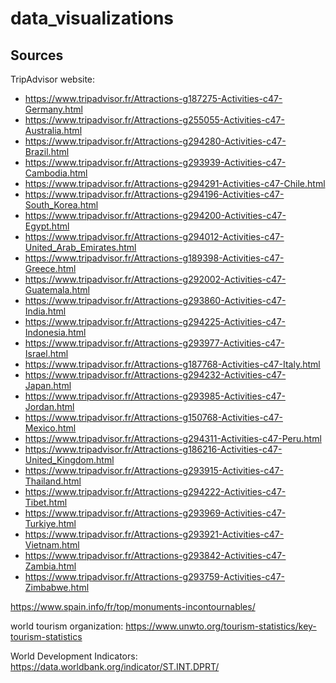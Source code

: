 # data_visualizations
## Sources
TripAdvisor website:
  * https://www.tripadvisor.fr/Attractions-g187275-Activities-c47-Germany.html
  * https://www.tripadvisor.fr/Attractions-g255055-Activities-c47-Australia.html
  * https://www.tripadvisor.fr/Attractions-g294280-Activities-c47-Brazil.html
  * https://www.tripadvisor.fr/Attractions-g293939-Activities-c47-Cambodia.html
  * https://www.tripadvisor.fr/Attractions-g294291-Activities-c47-Chile.html
  * https://www.tripadvisor.fr/Attractions-g294196-Activities-c47-South_Korea.html
  * https://www.tripadvisor.fr/Attractions-g294200-Activities-c47-Egypt.html
  * https://www.tripadvisor.fr/Attractions-g294012-Activities-c47-United_Arab_Emirates.html
  * https://www.tripadvisor.fr/Attractions-g189398-Activities-c47-Greece.html
  * https://www.tripadvisor.fr/Attractions-g292002-Activities-c47-Guatemala.html
  * https://www.tripadvisor.fr/Attractions-g293860-Activities-c47-India.html
  * https://www.tripadvisor.fr/Attractions-g294225-Activities-c47-Indonesia.html
  * https://www.tripadvisor.fr/Attractions-g293977-Activities-c47-Israel.html
  * https://www.tripadvisor.fr/Attractions-g187768-Activities-c47-Italy.html
  * https://www.tripadvisor.fr/Attractions-g294232-Activities-c47-Japan.html
  * https://www.tripadvisor.fr/Attractions-g293985-Activities-c47-Jordan.html
  * https://www.tripadvisor.fr/Attractions-g150768-Activities-c47-Mexico.html
  * https://www.tripadvisor.fr/Attractions-g294311-Activities-c47-Peru.html
  * https://www.tripadvisor.fr/Attractions-g186216-Activities-c47-United_Kingdom.html
  * https://www.tripadvisor.fr/Attractions-g293915-Activities-c47-Thailand.html
  * https://www.tripadvisor.fr/Attractions-g294222-Activities-c47-Tibet.html
  * https://www.tripadvisor.fr/Attractions-g293969-Activities-c47-Turkiye.html
  * https://www.tripadvisor.fr/Attractions-g293921-Activities-c47-Vietnam.html
  * https://www.tripadvisor.fr/Attractions-g293842-Activities-c47-Zambia.html
  * https://www.tripadvisor.fr/Attractions-g293759-Activities-c47-Zimbabwe.html
  
https://www.spain.info/fr/top/monuments-incontournables/

world tourism organization: https://www.unwto.org/tourism-statistics/key-tourism-statistics

World Development Indicators: https://data.worldbank.org/indicator/ST.INT.DPRT/
